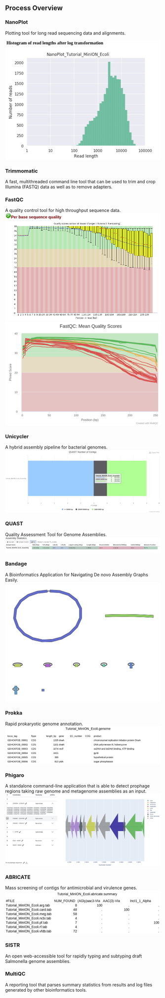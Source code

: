 Process Overview
----------------

### NanoPlot
Plotting tool for long read sequencing data and alignments.

![nanoplot](images/nanoplot.png)

### Trimmomatic
A fast, multithreaded command line tool that can be used to trim and crop
Illumina (FASTQ) data as well as to remove adapters.

### FastQC
A quality control tool for high throughput sequence data.
![nanoplot](images/fastqc.png)
![nanoplot](images/fastqc_multiqc.png)

### Unicycler
A hybrid assembly pipeline for bacterial genomes.
![nanoplot](images/unicycler.png)

### QUAST
Quality Assessment Tool for Genome Assemblies.
![nanoplot](images/quast.png)

### Bandage
A Bioinformatics Application for Navigating De novo Assembly Graphs Easily.
![nanoplot](images/bandage.svg)

### Prokka
Rapid prokaryotic genome annotation.
![nanoplot](images/prokka.png)

### Phigaro
A standalone command-line application that is able to detect prophage regions taking raw genome and metagenome assemblies as an input.
![nanoplot](images/phigaro.png)

### ABRICATE
Mass screening of contigs for antimicrobial and virulence genes.
![nanoplot](images/abricate.png)

### SISTR
An open web-accessible tool for rapidly typing and subtyping draft Salmonella genome assemblies.

### MultiQC
A reporting tool that parses summary statistics from results and log files generated by other bioinformatics tools.



